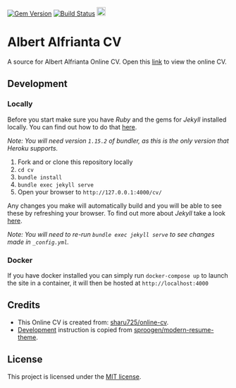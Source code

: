 [![Gem Version](https://badge.fury.io/rb/modern-resume-theme.svg)](https://badge.fury.io/rb/modern-resume-theme) [![Build Status](https://travis-ci.org/sproogen/modern-resume-theme.svg?branch=master)](https://travis-ci.org/sproogen/modern-resume-theme)
<a href="https://jekyll-themes.com">
<img src="https://img.shields.io/badge/featured%20on-JT-red.svg" height="20" alt="Jekyll Themes Shield" >
</a>



# Albert Alfrianta CV
A source for Albert Alfrianta Online CV. Open this [link](https://albertbrucelee.github.io/cv/) to view the online CV.


## Development

### Locally

Before you start make sure you have *Ruby* and the gems for *Jekyll* installed locally. You can find out how to do that [here](https://jekyllrb.com/docs/installation/).

*Note: You will need version `1.15.2` of bundler, as this is the only version that Heroku supports.*

1. Fork and or clone this repository locally
2. `cd cv`
3. `bundle install`
4. `bundle exec jekyll serve`
5. Open your browser to `http://127.0.0.1:4000/cv/`

Any changes you make will automatically build and you will be able to see these by refreshing your browser. To find out more about *Jekyll* take a look [here](https://jekyllrb.com/docs/usage/).

*Note: You will need to re-run `bundle exec jekyll serve` to see changes made in `_config.yml`.*

### Docker

If you have docker installed you can simply run `docker-compose up` to launch the site in a container, it will then be hosted at `http://localhost:4000`

## Credits

- This Online CV is created from: [sharu725/online-cv](https://github.com/sharu725/online-cv).
- [Development](#development) instruction is copied from [sproogen/modern-resume-theme](https://github.com/sproogen/modern-resume-theme).

## License

This project is licensed under the [MIT license](LICENSE.txt).
